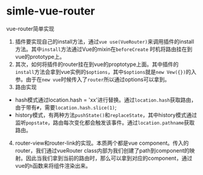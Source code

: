 # simle-vue-router
vue-router简单实现
1. 插件要实现自己的install方法，通过`vue use(VueRouter)`来调用插件的install方法。其中`install`方法通过Vue的mixin在`beforeCreate` 时机将路由挂在到vue的prototype上。
2. 其次，如何将插件的router挂在到vue的proptotype上面。其中插件的`install`方法会拿到vue实例的`$options`，其中`$options`就是`new Vew({})`的入参。由于在`new vue`时候传入了`router`所以通过options可以拿到。
3. 路由实现
  - hash模式通过location.hash = 'xx'进行替换。通过`location.hash`获取路由，由于带有`#`，需要`location.hash.slice(1)`;
  - history模式，有两种方法`pushState()`和`replaceState`，其中history模式通过监听`popstate`，路由每次变化都会触发该事件。通过`location.pathname`获取路由。

4. router-view和router-link的实现。本质两个都是vue component。传入的router，我们通过vueRouter class内部为我们创建了path到component的映射。因此当我们拿到当前的路由时，那么可以拿到对应的component，通过vue的`h`函数来将组件渲染出来。